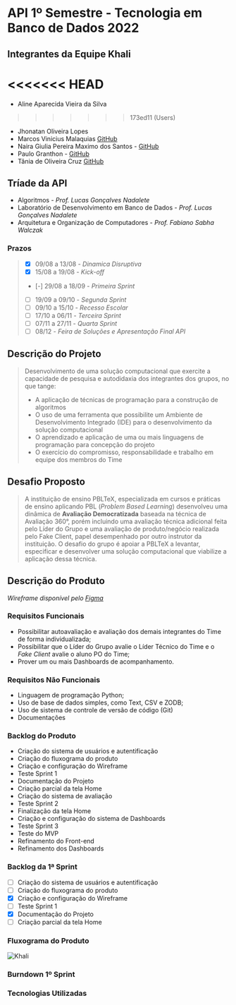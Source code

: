 # API 1º Semestre - Tecnologia em Banco de Dados 2022
## Integrantes da Equipe Khali
<<<<<<< HEAD
=======
* Aline Aparecida Vieira da Silva 
>>>>>>> 173ed11 (Users)
* Jhonatan Oliveira Lopes
* Marcos Vinicius Malaquias [GitHub](https://github.com/Incivius)
* Naira Giulia Pereira Maximo dos Santos - [GitHub](http://github.com/naira-maximo)
* Paulo Granthon - [GitHub](https://github.com/paulo-granthon)
* Tânia de Oliveira Cruz [GitHub](https://github.com/taniacruzz)

## Tríade da API
* Algoritmos - *Prof. Lucas Gonçalves Nadalete*
* Laboratório de Desenvolvimento em Banco de Dados - *Prof. Lucas Gonçalves Nadalete*
* Arquitetura e Organização de Computadores - *Prof. Fabiano Sabha Walczak*

### Prazos
> - [x] 09/08 a 13/08 - *Dinamica Disruptiva*
> - [x] 15/08 a 19/08 - *Kick-off*
> - [-] 29/08 a 18/09 - *Primeira Sprint*
> - [ ] 19/09 a 09/10 - *Segunda Sprint*
> - [ ] 09/10 a 15/10 - *Recesso Escolar*
> - [ ] 17/10 a 06/11 - *Terceira Sprint*
> - [ ] 07/11 a 27/11 - *Quarta Sprint*
> - [ ] 08/12 - *Feira de Soluções e Apresentação Final API*
##
## Descrição do Projeto
> Desenvolvimento de uma solução computacional que exercite a capacidade de pesquisa e autodidaxia dos integrantes dos grupos, no que tange:
> * A aplicação de técnicas de programação para a construção de algoritmos
> * O uso de uma ferramenta que possibilite um Ambiente de Desenvolvimento Integrado (IDE) para o desenvolvimento da solução computacional
> * O aprendizado e aplicação de uma ou mais linguagens de programação para concepção do projeto
> * O exercício do compromisso, responsabilidade e trabalho em equipe dos membros do Time

## Desafio Proposto
> A instituição de ensino PBLTeX, especializada em cursos e práticas de ensino aplicando PBL (*Problem Based Learning*) desenvolveu uma dinâmica de **Avaliação Democratizada** baseada na técnica de Avaliação 360°, porém incluindo uma avaliação técnica adicional feita pelo Líder do Grupo e uma avaliação de produto/negócio realizada pelo Fake Client, papel desempenhado por outro instrutor da instituição.
> O desafio do grupo é apoiar a PBLTeX a levantar, especificar e desenvolver uma solução computacional que viabilize a aplicação dessa técnica. 
##
## Descrição do Produto
*Wireframe disponível pelo [Figma](https://www.figma.com/files/project/64287399/Team-project?fuid=951608859077023281)*
### Requisitos Funcionais
* Possibilitar autoavaliação e avaliação dos demais integrantes do Time de forma individualizada;
* Possibilitar que o Líder do Grupo avalie o Líder Técnico do Time e o *Fake Client* avalie o aluno PO do Time;
* Prover um ou mais Dashboards de acompanhamento.

### Requisitos Não Funcionais
* Linguagem de programação Python;
* Uso de base de dados simples, como Text, CSV e ZODB;
* Uso de sistema de controle de versão de código (Git)
* Documentações

### Backlog do Produto
* Criação do sistema de usuários e autentificação
* Criação do fluxograma do produto
* Criação e configuração do Wireframe
* Teste Sprint 1
* Documentação do Projeto
* Criação parcial da tela Home
* Criação do sistema de avaliação
* Teste Sprint 2
* Finalização da tela Home
* Criação e configuração do sistema de Dashboards
* Teste Sprint 3
* Teste do MVP
* Refinamento do Front-end
* Refinamento dos Dashboards

### Backlog da 1ª Sprint
- [ ] Criação do sistema de usuários e autentificação
- [ ] Criação do fluxograma do produto
- [x] Criação e configuração do Wireframe
- [ ] Teste Sprint 1
- [x] Documentação do Projeto
- [ ] Criação parcial da tela Home

### Fluxograma do Produto
![Khali](https://i.ibb.co/pftjd1R/Whats-App-Image-2022-08-28-at-12-41-371.jpg)

### Burndown 1º Sprint

### Tecnologias Utilizadas
##
